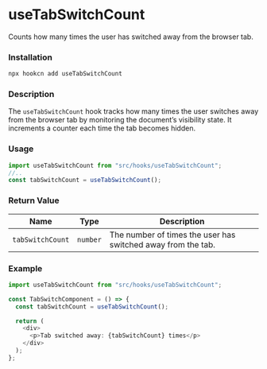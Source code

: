 # useTabSwitchCount

Counts how many times the user has switched away from the browser tab.

### Installation

```bash
npx hookcn add useTabSwitchCount
```

### Description

The `useTabSwitchCount` hook tracks how many times the user switches away from the browser tab by monitoring the document’s visibility state. It increments a counter each time the tab becomes hidden.

### Usage

```typescript
import useTabSwitchCount from "src/hooks/useTabSwitchCount";
//..
const tabSwitchCount = useTabSwitchCount();
```

### Return Value

| Name             | Type     | Description                                                  |
| ---------------- | -------- | ------------------------------------------------------------ |
| `tabSwitchCount` | `number` | The number of times the user has switched away from the tab. |

### Example

```typescript
import useTabSwitchCount from "src/hooks/useTabSwitchCount";

const TabSwitchComponent = () => {
  const tabSwitchCount = useTabSwitchCount();

  return (
    <div>
      <p>Tab switched away: {tabSwitchCount} times</p>
    </div>
  );
};
```

